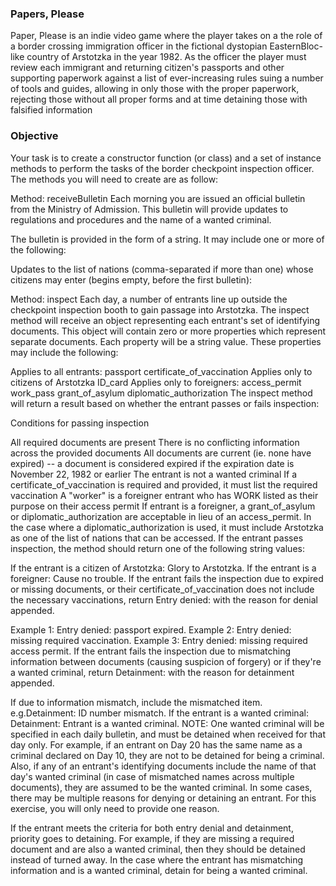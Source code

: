 ### Papers, Please

Paper, Please is an indie video game where the player takes on a the role of a border crossing immigration officer in the fictional dystopian EasternBloc-like country of Arstotzka in the year 1982. As the officer the player must review each immigrant and returning citizen's passports and other supporting paperwork against a list of ever-increasing rules suing a number of tools and guides, allowing in only those with the proper paperwork, rejecting those without all proper forms and at time detaining those with falsified information

### Objective

Your task is to create a constructor function (or class) and a set of instance methods to perform the tasks of the border checkpoint inspection officer. The methods you will need to create are as follow:

Method: receiveBulletin
Each morning you are issued an official bulletin from the Ministry of Admission. This bulletin will provide updates to regulations and procedures and the name of a wanted criminal.

The bulletin is provided in the form of a string. It may include one or more of the following:

Updates to the list of nations (comma-separated if more than one) whose citizens may enter (begins empty, before the first bulletin):

Method: inspect
Each day, a number of entrants line up outside the checkpoint inspection booth to gain passage into Arstotzka. The inspect method will receive an object representing each entrant's set of identifying documents. This object will contain zero or more properties which represent separate documents. Each property will be a string value. These properties may include the following:

Applies to all entrants:
passport
certificate_of_vaccination
Applies only to citizens of Arstotzka
ID_card
Applies only to foreigners:
access_permit
work_pass
grant_of_asylum
diplomatic_authorization
The inspect method will return a result based on whether the entrant passes or fails inspection:

Conditions for passing inspection

All required documents are present
There is no conflicting information across the provided documents
All documents are current (ie. none have expired) -- a document is considered expired if the expiration date is November 22, 1982 or earlier
The entrant is not a wanted criminal
If a certificate_of_vaccination is required and provided, it must list the required vaccination
A "worker" is a foreigner entrant who has WORK listed as their purpose on their access permit
If entrant is a foreigner, a grant_of_asylum or diplomatic_authorization are acceptable in lieu of an access_permit. In the case where a diplomatic_authorization is used, it must include Arstotzka as one of the list of nations that can be accessed.
If the entrant passes inspection, the method should return one of the following string values:

If the entrant is a citizen of Arstotzka: Glory to Arstotzka.
If the entrant is a foreigner: Cause no trouble.
If the entrant fails the inspection due to expired or missing documents, or their certificate_of_vaccination does not include the necessary vaccinations, return Entry denied: with the reason for denial appended.

Example 1: Entry denied: passport expired.
Example 2: Entry denied: missing required vaccination.
Example 3: Entry denied: missing required access permit.
If the entrant fails the inspection due to mismatching information between documents (causing suspicion of forgery) or if they're a wanted criminal, return Detainment: with the reason for detainment appended.

If due to information mismatch, include the mismatched item. e.g.Detainment: ID number mismatch.
If the entrant is a wanted criminal: Detainment: Entrant is a wanted criminal.
NOTE: One wanted criminal will be specified in each daily bulletin, and must be detained when received for that day only. For example, if an entrant on Day 20 has the same name as a criminal declared on Day 10, they are not to be detained for being a criminal.
Also, if any of an entrant's identifying documents include the name of that day's wanted criminal (in case of mismatched names across multiple documents), they are assumed to be the wanted criminal.
In some cases, there may be multiple reasons for denying or detaining an entrant. For this exercise, you will only need to provide one reason.

If the entrant meets the criteria for both entry denial and detainment, priority goes to detaining.
For example, if they are missing a required document and are also a wanted criminal, then they should be detained instead of turned away.
In the case where the entrant has mismatching information and is a wanted criminal, detain for being a wanted criminal.